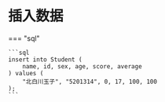 # 插入数据

=== "sql"

    ```sql
    insert into Student (
        name, id, sex, age, score, average
    ) values (
        "北白川玉子", "5201314", 0, 17, 100, 100
    );
    ```